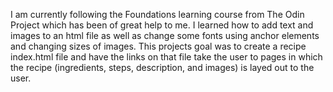 I am currently following the Foundations learning course from The Odin Project which has been of great help to me. I learned how to add text and images to an html file as well as change some fonts using anchor elements and changing sizes of images. This projects goal was to create a recipe index.html file and have the links on that file take the user to pages in which the recipe (ingredients, steps, description, and images) is layed out to the user.